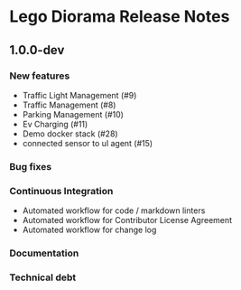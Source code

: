 # Lego Diorama Release Notes

## 1.0.0-dev

### New features

- Traffic Light Management (#9)
- Traffic Management (#8)
- Parking Management (#10)
- Ev Charging (#11)
- Demo docker stack (#28)
- connected sensor to ul agent (#15)

### Bug fixes

### Continuous Integration

- Automated workflow for code / markdown linters
- Automated workflow for Contributor License Agreement
- Automated workflow for change log

### Documentation

### Technical debt

